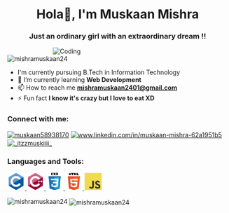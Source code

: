 <h1 align="center">Hola👋, I'm Muskaan Mishra</h1>
<h3 align="center">Just an ordinary girl with an extraordinary dream !!</h3>

<img align="right" alt="Coding" width="400" src="https://cdn.dribbble.com/users/2646423/screenshots/5507196/computer.gif">


<p align="left"> <img src="https://komarev.com/ghpvc/?username=mishramuskaan24&label=Profile%20views&color=0e75b6&style=flat" alt="mishramuskaan24" /> </p>

- I'm currently pursuing B.Tech in Information Technology
- 🌱 I’m currently learning **Web Development**
- 📫 How to reach me **mishramuskaan2401@gmail.com**
- ⚡ Fun fact **I know it's crazy but I love to eat XD**
<h3 align="left">Connect with me:</h3>
<p align="left">
<a href="https://twitter.com/muskaan58938170" target="blank"><img align="center" src="https://raw.githubusercontent.com/rahuldkjain/github-profile-readme-generator/master/src/images/icons/Social/twitter.svg" alt="muskaan58938170" height="30" width="40" /></a>
<a href="https://www.linkedin.com/in/muskaan-mishra-62a1951b5" target="blank"><img align="center" src="https://raw.githubusercontent.com/rahuldkjain/github-profile-readme-generator/master/src/images/icons/Social/linked-in-alt.svg" alt="www.linkedin.com/in/muskaan-mishra-62a1951b5" height="30" width="40" /></a>
<a href="https://instagram.com/_itzzmuskiiii_" target="blank"><img align="center" src="https://raw.githubusercontent.com/rahuldkjain/github-profile-readme-generator/master/src/images/icons/Social/instagram.svg" alt="_itzzmuskiiii_" height="30" width="40" /></a>
</p>

<h3 align="left">Languages and Tools:</h3>
<p align="left">  <a href="https://www.cprogramming.com/" target="_blank" rel="noreferrer"> <img src="https://raw.githubusercontent.com/devicons/devicon/master/icons/c/c-original.svg" alt="c" width="40" height="40"/> </a> <a href="https://www.w3schools.com/cpp/" target="_blank" rel="noreferrer"> <img src="https://raw.githubusercontent.com/devicons/devicon/master/icons/cplusplus/cplusplus-original.svg" alt="cplusplus" width="40" height="40"/> </a> <a href="https://www.w3schools.com/css/" target="_blank" rel="noreferrer"> <img src="https://raw.githubusercontent.com/devicons/devicon/master/icons/css3/css3-original-wordmark.svg" alt="css3" width="40" height="40"/> </a> <a href="https://www.w3.org/html/" target="_blank" rel="noreferrer"> <img src="https://raw.githubusercontent.com/devicons/devicon/master/icons/html5/html5-original-wordmark.svg" alt="html5" width="40" height="40"/> </a> <a href="https://developer.mozilla.org/en-US/docs/Web/JavaScript" target="_blank" rel="noreferrer"> <img src="https://raw.githubusercontent.com/devicons/devicon/master/icons/javascript/javascript-original.svg" alt="javascript" width="40" height="40"/> </a>  </p>

<p><img align="left" src="https://github-readme-stats.vercel.app/api/top-langs?username=mishramuskaan24&show_icons=true&locale=en&layout=compact" alt="mishramuskaan24" /></p>

<p>&nbsp;<img align="center" src="https://github-readme-stats.vercel.app/api?username=mishramuskaan24&show_icons=true&locale=en" alt="mishramuskaan24" /></p>
